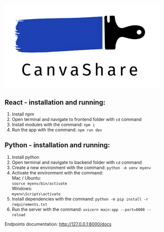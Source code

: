 ![alt text](logo.png)

## React - installation and running:
1. Install npm
2. Open terminal and navigate to frontend folder with `cd` command
3. Install modules with the command: `npm i`
4. Run the app with the command: `npm run dev`

## Python - installation and running:
1. Install python
2. Open terminal and navigate to backend folder with `cd` command
3. Create a new environment with the command: `python -m venv myenv`
4. Activate the environment with the command:  
Mac / Ubuntu:  
    `source myenv/bin/activate`  
Windows:  
    `myenv\Scripts\activate`
5. Install dependencies with the command: `python -m pip install -r requirements.txt`
6. Run the server with the command: `uvicorn main:app --port=8000 --reload`

Endpoints documentation: http://127.0.0.1:8000/docs
